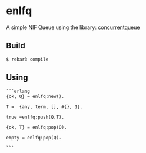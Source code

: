 enlfq
=====

A simple NIF Queue using the library: [concurrentqueue](https://github.com/cameron314/concurrentqueue/tree/8f7e861dd9411a0bf77a6b9de83a47b3424fafba)

Build
-----

    $ rebar3 compile


Using
-----

    ```erlang
    {ok, Q} = enlfq:new().

    T =  {any, term, [], #{}, 1}.

    true =enlfq:push(Q,T).

    {ok, T} = enlfq:pop(Q).

    empty = enlfq:pop(Q).

    ```




